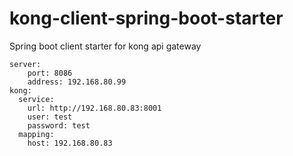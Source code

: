 # kong-client-spring-boot-starter
Spring boot client starter for kong api gateway




	server:
		port: 8086
		address: 192.168.80.99
	kong:
	  service:
	    url: http://192.168.80.83:8001
	    user: test
	    password: test
	  mapping:
	    host: 192.168.80.83